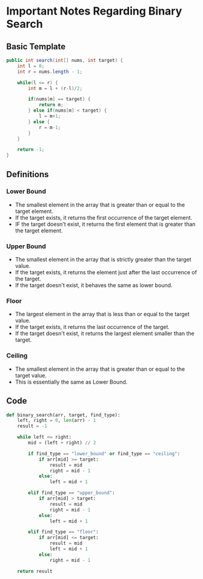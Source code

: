 # Important Notes Regarding Binary Search

## Basic Template

```java
public int search(int[] nums, int target) {
    int l = 0;
    int r = nums.length - 1;

    while(l <= r) {
        int m = l + (r-l)/2;

        if(nums[m] == target) {
            return m;
        } else if(nums[m] < target) {
            l = m+1;
        } else {
            r = m-1;
        }
    }

    return -1;
}
```

## Definitions

### Lower Bound

- The smallest element in the array that is greater than or equal to the target element.
- If the target exists, it returns the first occurrence of the target element.
- IF the target doesn't exist, it returns the first element that is greater than the target element.

### Upper Bound

- The smallest element in the array that is strictly greater than the target value.
- If the target exists, it returns the element just after the last occurrence of the target.
- If the target doesn't exist, it behaves the same as lower bound.

### Floor

- The largest element in the array that is less than or equal to the target value.
- If the target exists, it returns the last occurrence of the target.
- If the target doesn't exist, it returns the largest element smaller than the target.

### Ceiling

- The smallest element in the array that is greater than or equal to the target value.
- This is essentially the same as Lower Bound.

## Code

```python
def binary_search(arr, target, find_type):
    left, right = 0, len(arr) - 1
    result = -1

    while left <= right:
        mid = (left + right) // 2

        if find_type == "lower_bound" or find_type == "ceiling":
            if arr[mid] >= target:
                result = mid
                right = mid - 1
            else:
                left = mid + 1

        elif find_type == "upper_bound":
            if arr[mid] > target:
                result = mid
                right = mid - 1
            else:
                left = mid + 1

        elif find_type == "floor":
            if arr[mid] <= target:
                result = mid
                left = mid + 1
            else:
                right = mid - 1

    return result
```
